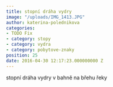```yaml
---
title: stopní dráha vydry
image: "/uploads/IMG_1413.JPG"
author: katerina-polednikova
categories:
- TODO Fix
- category: stopy
- category: vydra
- category: pobytove-znaky
position: 25
date: 2016-04-30 12:17:23.000000000 Z
---
```

stopní dráha vydry v bahně na břehu řeky 